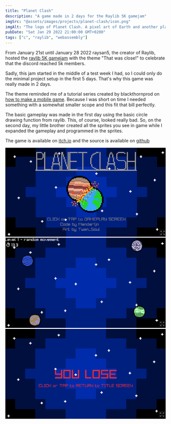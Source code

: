 ```yaml
---
title: "Planet Clash"
description: "A game made in 2 days for the Raylib 5K gamejam"
imgSrc: "@assets/images/projects/planet-clash/icon.png"
imgAlt: "The logo of Planet Clash. A pixel art of Earth and another planet colliding."
pubDate: "Sat Jan 29 2022 21:00:00 GMT+0200"
tags: ["c", "raylib", "webassembly"]
---
```

From January 21st until January 28 2022 raysan5, the creator of Raylib, hosted the [raylib 5K gamejam](https://itch.io/jam/raylib-5k-gamejam/) with the theme "That was close!" to celebrate that the discord reached 5k members.

Sadly, this jam started in the middle of a test week I had, so I could only do the minimal project setup in the first 5 days. That's why this game was really made in 2 days.

The theme reminded me of a tutorial series created by blackthornprod on [how to make a mobile game](https://www.youtube.com/watch?v=CGleQZVgdN4/). Because I was short on time I needed something with a somewhat smaller scope and this fit that bill perfectly.

The basic gameplay was made in the first day using the basic circle drawing function from raylib. 
This, of course, looked really bad. So, on the second day, my little brother created all the sprites you see in game while I expanded the gameplay and programmed in the sprites.

The game is available on [itch.io](https://mandar1jn.itch.io/planet-clash/) and the source is available on [github](https://github.com/mandar1jn/planet-clash/)

![The main menu screen](../../assets/images/projects/planet-clash/main_menu.png)
![The gameplay screen](../../assets/images/projects/planet-clash/gameplay.png)
![The lose screen](../../assets/images/projects/planet-clash/lose.png)